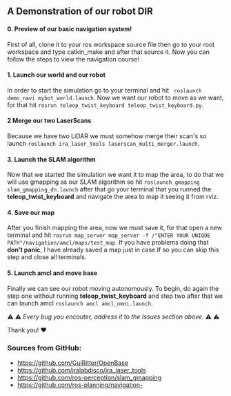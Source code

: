 ## A Demonstration of our robot DIR


#### 0. Preview of our basic navigation system!

First of all, clone it to your ros workspace source file then go to your root workspace and type catkin_make and after that source it.
Now you can follow the steps to view the navigation course!

#### 1. Launch our world and our robot

In order to start the simulation go to your terminal and hit ``` roslaunch demo_navi mybot_world.launch```. Now we want our robot to move as we want, for that hit ```rosrun teleop_twist_keyboard teleop_twist_keyboard.py```.

#### 2 Merge our two LaserScans

Because we have two LiDAR we must somehow merge their scan's so launch
```roslaunch ira_laser_tools laserscan_multi_merger.launch```.

#### 3. Launch the SLAM algorithm

Now that we started the simulation we want it to map the area, to do that we will use gmapping as our SLAM algorithm so hit ```roslaunch gmapping slam_gmapping_dn.launch``` after that go your terminal that you runned the **teleop_twist_keyboard** and navigate the area to map it seeing it from rviz.

#### 4. Save our map

After you finish mapping the area, now we must save it, for that open a new terminal and hit ```rosrun map_server map_server -f /"ENTER YOUR UNIQUE PATH"/navigation/amcl/maps/test_map```. If you have problems doing that **don't panic**, I have already saved a map just in case.If so you can skip this step and close all terminals.

#### 5. Launch amcl and move base

Finally we can see our robot moving autonomously. To begin, do again the step one without running **teleop_twist_keyboard** and step two after that we can launch amcl ```roslaunch amcl amcl_omni.launch```.


:warning: :warning: *Every bug you encouter, address it to the Issues section above.* :warning: :warning:

Thank you! :heart:


### Sources from GitHub:

- https://github.com/GuiRitter/OpenBase
- https://github.com/iralabdisco/ira_laser_tools
- https://github.com/ros-perception/slam_gmapping
- https://github.com/ros-planning/navigation- 

